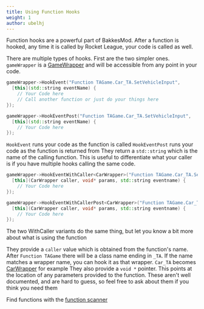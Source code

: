 ```yaml
---
title: Using Function Hooks
weight: 1
author: ubelhj
---
```


Function hooks are a powerful part of BakkesMod. After a function is hooked, any time it is called by Rocket League, your code is called as well.

There are multiple types of hooks. First are the two simpler ones. `gameWrapper` is a [GameWrapper](/bakkesmod_api/Classes/Wrappers/GameWrapper/) and will be accessible from any point in your code.
```cpp
gameWrapper->HookEvent("Function TAGame.Car_TA.SetVehicleInput",
  [this](std::string eventName) {
    // Your Code here
    // Call another function or just do your things here
});

gameWrapper->HookEventPost("Function TAGame.Car_TA.SetVehicleInput",
  [this](std::string eventName) {
    // Your Code here
});
```

`HookEvent` runs your code as the function is called
`HookEventPost` runs your code as the function is returned from
They return a `std::string` which is the name of the calling function. This is useful to differentiate what your caller is if you have multiple hooks calling the same code.

```cpp
gameWrapper->HookEventWithCaller<CarWrapper>("Function TAGame.Car_TA.SetVehicleInput",
  [this](CarWrapper caller, void* params, std::string eventname) {
    // Your Code here
});

gameWrapper->HookEventWithCallerPost<CarWrapper>("Function TAGame.Car_TA.SetVehicleInput",
  [this](CarWrapper caller, void* params, std::string eventname) {
    // Your Code here
});
```

The two WithCaller variants do the same thing, but let you know a bit more about what is using the function

They provide a `caller` value which is obtained from the function's name. After `Function TAGame` there will be a class name ending in `_TA`. If the name matches a wrapper name, you can hook it as that wrapper. `Car_TA` becomes [CarWrapper](/bakkesmod_api/Classes/Wrappers/GameObject/CarWrapper/) for example
They also provide a `void *` pointer. This points at the location of any parameters provided to the function. These aren't well documented, and are hard to guess, so feel free to ask about them if you think you need them

Find functions with the [function scanner](/functions/function_scanner/)